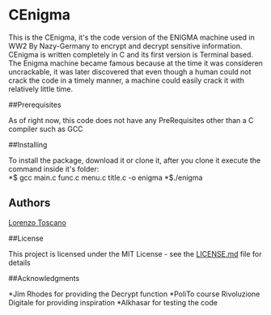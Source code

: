 # CEnigma

This is the CEnigma, it's the code version of the ENIGMA machine used in WW2 By Nazy-Germany to encrypt and decrypt sensitive information.  
CEnigma is written completely in C and its first version is Terminal based.  
The Enigma machine became famous because at the time it was consideren uncrackable, it was later discovered that even though a human could not crack the code in a timely manner, a machine could easily crack it with relatively little time.

##Prerequisites

As of right now, this code does not have any PreRequisites other than a C compiler such as GCC

##Installing

To install the package, download it or clone it, after you clone it execute the command inside it's folder:  
*$ gcc main.c func.c menu.c title.c -o enigma
*$./enigma

## Authors

[Lorenzo Toscano](https://www.linkedin.com/in/lorenzo-toscano/)

##License

This project is licensed under the MIT License - see the [LICENSE.md](LICENSE.md) file for details

##Acknowledgments

*Jim Rhodes for providing the Decrypt function
*PoliTo course Rivoluzione Digitale for providing inspiration
*Alkhasar for testing the code
